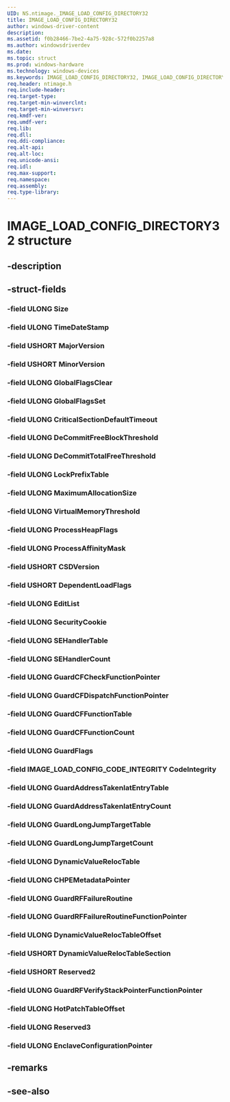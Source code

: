 ```yaml
---
UID: NS.ntimage._IMAGE_LOAD_CONFIG_DIRECTORY32
title: IMAGE_LOAD_CONFIG_DIRECTORY32
author: windows-driver-content
description: 
ms.assetid: f0b28466-7be2-4a75-928c-572f0b2257a8
ms.author: windowsdriverdev
ms.date: 
ms.topic: struct
ms.prod: windows-hardware
ms.technology: windows-devices
ms.keywords: IMAGE_LOAD_CONFIG_DIRECTORY32, IMAGE_LOAD_CONFIG_DIRECTORY32, *PIMAGE_LOAD_CONFIG_DIRECTORY32
req.header: ntimage.h
req.include-header:
req.target-type:
req.target-min-winverclnt:
req.target-min-winversvr:
req.kmdf-ver:
req.umdf-ver:
req.lib:
req.dll:
req.ddi-compliance:
req.alt-api:
req.alt-loc:
req.unicode-ansi:
req.idl:
req.max-support:
req.namespace:
req.assembly:
req.type-library:
---
```


# IMAGE_LOAD_CONFIG_DIRECTORY32 structure

## -description



## -struct-fields

### -field ULONG Size			
 	
### -field ULONG TimeDateStamp			
 	
### -field USHORT MajorVersion			
 	
### -field USHORT MinorVersion			
 	
### -field ULONG GlobalFlagsClear			
 	
### -field ULONG GlobalFlagsSet			
 	
### -field ULONG CriticalSectionDefaultTimeout			
 	
### -field ULONG DeCommitFreeBlockThreshold			
 	
### -field ULONG DeCommitTotalFreeThreshold			
 	
### -field ULONG LockPrefixTable			
 	
### -field ULONG MaximumAllocationSize			
 	
### -field ULONG VirtualMemoryThreshold			
 	
### -field ULONG ProcessHeapFlags			
 	
### -field ULONG ProcessAffinityMask			
 	
### -field USHORT CSDVersion			
 	
### -field USHORT DependentLoadFlags			
 	
### -field ULONG EditList			
 	
### -field ULONG SecurityCookie			
 	
### -field ULONG SEHandlerTable			
 	
### -field ULONG SEHandlerCount			
 	
### -field ULONG GuardCFCheckFunctionPointer			
 	
### -field ULONG GuardCFDispatchFunctionPointer			
 	
### -field ULONG GuardCFFunctionTable			
 	
### -field ULONG GuardCFFunctionCount			
 	
### -field ULONG GuardFlags			
 	
### -field IMAGE_LOAD_CONFIG_CODE_INTEGRITY CodeIntegrity			
 	
### -field ULONG GuardAddressTakenIatEntryTable			
 	
### -field ULONG GuardAddressTakenIatEntryCount			
 	
### -field ULONG GuardLongJumpTargetTable			
 	
### -field ULONG GuardLongJumpTargetCount			
 	
### -field ULONG DynamicValueRelocTable			
 	
### -field ULONG CHPEMetadataPointer			
 	
### -field ULONG GuardRFFailureRoutine			
 	
### -field ULONG GuardRFFailureRoutineFunctionPointer			
 	
### -field ULONG DynamicValueRelocTableOffset			
 	
### -field USHORT DynamicValueRelocTableSection			
 	
### -field USHORT Reserved2			
 	
### -field ULONG GuardRFVerifyStackPointerFunctionPointer			
 	
### -field ULONG HotPatchTableOffset			
 	
### -field ULONG Reserved3			
 	
### -field ULONG EnclaveConfigurationPointer			
 	
## -remarks

## -see-also